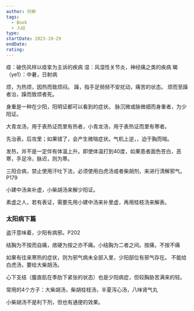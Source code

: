 ```yaml
---
author: 何柳
tags:
  - Book
  - 人纪
type: 
startDate: 2023-10-29
endDate: 
rating:
---
```


痉：破伤风样以痉挛为主诉的疾病
湿：风湿性关节炎，神经痛之类的疾病
暍（ye1）：中暑，日射病

烦，为热烦，因热而致烦闷。
躁，指手足频频不安扰动，痛苦的状态。
烦而至躁者治，躁而致烦者死。


身重是一种在少阳，阳明证都可以看到的症状。
脉沉微或脉微细而身重者，为少阳证。


大青龙汤，用于表热证而里有热者，小青龙汤，用于表热证而里有寒者。

先治表，后攻里；如果错了，会产生微喘症状。气机上逆，，迫于胸而喘。

发热，并不是一定伴有体温上升。即使体温打到40度，如果患者面色苍白，恶寒，手足冷，脉迟，则为寒。

三阳合病，禁止使用汗吐下法，必须使用白虎汤或者柴胡剂，来进行清解邪气。P179

小建中汤来补虚，小柴胡汤来解少阳证。

素虚之人，若有表证，需要先用小建中汤来补里虚，再用桂枝汤来解表。

### 太阳病下篇

盗汗意味着，少阳有病邪。P202

结胸为不按而自痛，痞硬为按之亦不痛。小结胸为二者之间。按痛，不按不痛

如果有往来寒热的症状，则为邪气病未全部入里，少阳部位有邪气存在。 不能给白虎汤，要给大柴胡汤。


心下支结（腹直肌在季肋下紧张的状态）也是少阳病症，但较胸胁苦满来的轻。

常用的4个方子：大柴胡汤，柴胡桂枝汤，半夏泻心汤，八味肾气丸

小柴胡汤不是利下剂，但也有通便的效果。


















